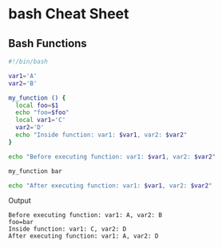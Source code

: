 # bash Cheat Sheet

## Bash Functions
```sh
#!/bin/bash

var1='A'
var2='B'

my_function () {
  local foo=$1
  echo "foo=$foo"
  local var1='C'
  var2='D'
  echo "Inside function: var1: $var1, var2: $var2"
}

echo "Before executing function: var1: $var1, var2: $var2"

my_function bar

echo "After executing function: var1: $var1, var2: $var2"
```

Output
```
Before executing function: var1: A, var2: B
foo=bar
Inside function: var1: C, var2: D
After executing function: var1: A, var2: D
```
<!--stackedit_data:
eyJoaXN0b3J5IjpbLTI4MDIxNTY0MF19
-->